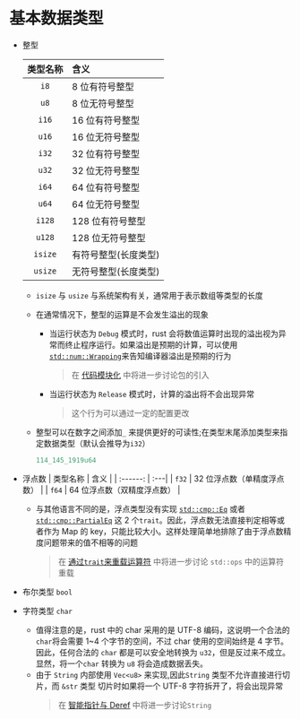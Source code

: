 # 基本数据类型

- 整型

  | 类型名称 | 含义                 |
  | :------: | :------------------- |
  |   `i8`   | 8 位有符号整型       |
  |   `u8`   | 8 位无符号整型       |
  |  `i16`   | 16 位有符号整型      |
  |  `u16`   | 16 位无符号整型      |
  |  `i32`   | 32 位有符号整型      |
  |  `u32`   | 32 位无符号整型      |
  |  `i64`   | 64 位有符号整型      |
  |  `u64`   | 64 位无符号整型      |
  |  `i128`  | 128 位有符号整型     |
  |  `u128`  | 128 位无符号整型     |
  | `isize`  | 有符号整型(长度类型) |
  | `usize`  | 无符号整型(长度类型) |

  - `isize` 与 `usize` 与系统架构有关，通常用于表示数组等类型的长度

  - 在通常情况下，整型的运算是不会发生溢出的现象
    - 当运行状态为 `Debug` 模式时，rust 会将数值运算时出现的溢出视为异常而终止程序运行。如果溢出是预期的计算，可以使用 [`std::num::Wrapping`](https://doc.rust-lang.org/std/num/struct.Wrapping.html)来告知编译器溢出是预期的行为
        > 在 [代码模块化]() 中将进一步讨论包的引入
    - 当运行状态为 `Release` 模式时，计算的溢出将不会出现异常
      > 这个行为可以通过一定的配置更改
  - 整型可以在数字之间添加`_` 来提供更好的可读性;在类型末尾添加类型来指定数据类型（默认会推导为`i32`）

    ```rust
    114_145_1919u64
    ```

- 浮点数
  | 类型名称 | 含义 |
  | :------: | :---|
  | `f32` | 32 位浮点数（单精度浮点数） |
  | `f64` | 64 位浮点数（双精度浮点数） |

  - 与其他语言不同的是，浮点类型没有实现 [`std::cmp::Eq`](https://doc.rust-lang.org/std/cmp/trait.Eq.html) 或者 [`std::cmp::PartialEq`](https://doc.rust-lang.org/std/cmp/trait.PartialEq.html) 这 2 个`trait`。因此，浮点数无法直接判定相等或者作为 Map 的 key，只能比较大小。这样处理简单地排除了由于浮点数精度问题带来的值不相等的问题
    > 在 [通过`trait`来重载运算符]() 中将进一步讨论 `std::ops` 中的运算符重载

- 布尔类型 `bool`
- 字符类型 `char`
  - 值得注意的是，rust 中的 char 采用的是 UTF-8 编码，这说明一个合法的`char`将会需要 1~4 个字节的空间，不过 char 使用的空间始终是 4 字节。因此，任何合法的 `char` 都是可以安全地转换为 `u32`，但是反过来不成立。显然，将一个`char` 转换为 `u8` 将会造成数据丢失。
  - 由于 `String` 内部使用 `Vec<u8>` 来实现,因此`String` 类型不允许直接进行切片，而 `&str` 类型 切片时如果将一个 UTF-8 字符拆开了，将会出现异常
    > 在 [智能指针与 Deref]() 中将进一步讨论`String`
